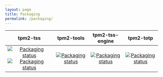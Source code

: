 ```yaml
---
layout: page
title: Packaging
permalink: /packaging/
---
```


<script>
  ((window.gitter = {}).chat = {}).options = {
    room: 'tpm2-software/community'
  };
</script>
<script src="https://sidecar.gitter.im/dist/sidecar.v1.js" async defer></script>

| **tpm2-tss** | **tpm2-tools** | **tpm2-tss-engine** | **tpm2-totp** |
| :---: | :---: | :---: | :---: |
| [![Packaging status](https://repology.org/badge/vertical-allrepos/tpm2-tss.svg)](https://repology.org/project/tpm2-tss/versions) [![Packaging status](https://repology.org/badge/vertical-allrepos/tpm2-0-tss.svg)](https://repology.org/project/tpm2-0-tss/versions) | [![Packaging status](https://repology.org/badge/vertical-allrepos/tpm2-tools.svg)](https://repology.org/project/tpm2-tools/versions) | [![Packaging status](https://repology.org/badge/vertical-allrepos/tpm2-tss-engine.svg)](https://repology.org/project/tpm2-tss-engine/versions) | [![Packaging status](https://repology.org/badge/vertical-allrepos/tpm2-totp.svg)](https://repology.org/project/tpm2-totp/versions) |
